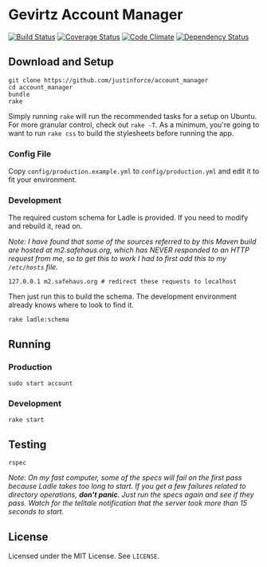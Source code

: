 Gevirtz Account Manager
=======================

[![Build Status](https://secure.travis-ci.org/justinforce/account_manager.png)](https://travis-ci.org/justinforce/account_manager)
[![Coverage Status](https://coveralls.io/repos/justinforce/account_manager/badge.png?branch=master)](https://coveralls.io/r/justinforce/account_manager)
[![Code Climate](https://codeclimate.com/github/justinforce/account_manager.png)](https://codeclimate.com/github/justinforce/account_manager)
[![Dependency Status](https://gemnasium.com/justinforce/account_manager.png)](https://gemnasium.com/justinforce/account_manager)

Download and Setup
------------------

    git clone https://github.com/justinforce/account_manager
    cd account_manager
    bundle
    rake

Simply running `rake` will run the recommended tasks for a setup on Ubuntu. For
more granular control, check out `rake -T`. As a minimum, you're going to want
to run `rake css` to build the stylesheets before running the app.

### Config File ###

Copy `config/production.example.yml` to `config/production.yml` and edit it to
fit your environment.

### Development ###

The required custom schema for Ladle is provided. If you need to modify and
rebuild it, read on.

_Note: I have found that some of the sources referred to by this Maven
build are hosted at m2.safehaus.org, which has NEVER responded to an
HTTP request from me, so to get this to work I had to first add this to
my `/etc/hosts` file._

    127.0.0.1 m2.safehaus.org # redirect these requests to localhost

Then just run this to build the schema. The development environment already
knows where to look to find it.

    rake ladle:schema

Running
-------

### Production ###

    sudo start account

### Development ###

    rake start

Testing
-------

    rspec

_Note: On my fast computer, some of the specs will fail on the first pass
because Ladle takes too long to start. If you get a few failures related to
directory operations, **don't panic**. Just run the specs again and see if they
pass. Watch for the telltale notification that the server took more than 15
seconds to start._

License
-------

Licensed under the MIT License. See `LICENSE`.
